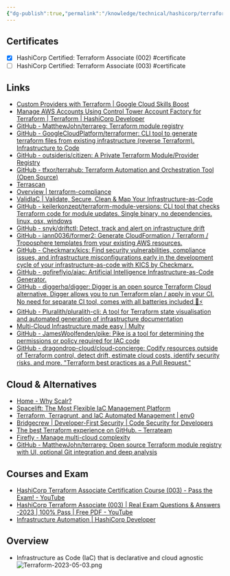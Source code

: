 ```yaml
---
{"dg-publish":true,"permalink":"/knowledge/technical/hashicorp/terraform/terraform/","noteIcon":""}
---
```


## Certificates
- [x] HashiCorp Certified: Terraform Associate (002) #certificate
- [ ] HashiCorp Certified: Terraform Associate (003) #certificate
## Links
- [Custom Providers with Terraform | Google Cloud Skills Boost](https://www.cloudskillsboost.google/focuses/1204?parent=catalog)
- [Manage AWS Accounts Using Control Tower Account Factory for Terraform | Terraform | HashiCorp Developer](https://developer.hashicorp.com/terraform/tutorials/aws/aws-control-tower-aft?optInFrom=learn)
- [GitHub - MatthewJohn/terrareg: Terraform module registry](https://github.com/MatthewJohn/terrareg)
- [GitHub - GoogleCloudPlatform/terraformer: CLI tool to generate terraform files from existing infrastructure (reverse Terraform). Infrastructure to Code](https://github.com/GoogleCloudPlatform/terraformer)
- [GitHub - outsideris/citizen: A Private Terraform Module/Provider Registry](https://github.com/outsideris/citizen)
- [GitHub - tfxor/terrahub: Terraform Automation and Orchestration Tool (Open Source)](https://github.com/tfxor/terrahub)
- [Terrascan](https://runterrascan.io/)
- [Overview | terraform-compliance](https://terraform-compliance.com/)
- [ValidIaC | Validate, Secure, Clean & Map Your Infrastructure-as-Code](https://www.validiac.com/)
- [GitHub - keilerkonzept/terraform-module-versions: CLI tool that checks Terraform code for module updates. Single binary, no dependencies. linux, osx, windows](https://github.com/keilerkonzept/terraform-module-versions)
- [GitHub - snyk/driftctl: Detect, track and alert on infrastructure drift](https://github.com/snyk/driftctl)
- [GitHub - iann0036/former2: Generate CloudFormation / Terraform / Troposphere templates from your existing AWS resources.](https://github.com/iann0036/former2)
- [GitHub - Checkmarx/kics: Find security vulnerabilities, compliance issues, and infrastructure misconfigurations early in the development cycle of your infrastructure-as-code with KICS by Checkmarx.](https://github.com/Checkmarx/kics)
- [GitHub - gofireflyio/aiac: Artificial Intelligence Infrastructure-as-Code Generator.](https://github.com/gofireflyio/aiac)
- [GitHub - diggerhq/digger: Digger is an open source Terraform Cloud alternative. Digger allows you to run Terraform plan / apply in your CI. No need for separate CI tool, comes with all batteries included 🔋⚡](https://github.com/diggerhq/digger)
- [GitHub - Pluralith/pluralith-cli: A tool for Terraform state visualisation and automated generation of infrastructure documentation](https://github.com/Pluralith/pluralith-cli)
- [Multi-Cloud Infrastructure made easy | Multy](https://multy.dev/)
- [GitHub - JamesWoolfenden/pike: Pike is a tool for determining the permissions or policy required for IAC code](https://github.com/jamesWoolfenden/pike)
- [GitHub - dragondrop-cloud/cloud-concierge: Codify resources outside of Terraform control, detect drift, estimate cloud costs, identify security risks, and more. "Terraform best practices as a Pull Request."](https://github.com/dragondrop-cloud/cloud-concierge)
## Cloud & Alternatives
- [Home - Why Scalr?](https://www.scalr.com/)
- [Spacelift: The Most Flexible IaC Management Platform](https://spacelift.io/)
- [Terraform, Terragrunt, and IaC Automated Management | env0](https://www.env0.com/)
- [Bridgecrew | Developer-First Security | Code Security for Developers](https://bridgecrew.io/)
- [The best Terraform experience on GitHub. – Terrateam](https://terrateam.io/)
- [Firefly - Manage multi-cloud complexity](https://www.gofirefly.io/)
- [GitHub - MatthewJohn/terrareg: Open source Terraform module registry with UI, optional Git integration and deep analysis](https://github.com/MatthewJohn/terrareg)
## Courses and Exam
- [HashiCorp Terraform Associate Certification Course (003) - Pass the Exam! - YouTube](https://www.youtube.com/watch?v=SPcwo0Gq9T8)
- [HashiCorp Terraform Associate (003) | Real Exam Questions & Answers -2023 | 100% Pass | Free PDF - YouTube](https://www.youtube.com/watch?v=-RXtOzs1Gog)
- [Infrastructure Automation | HashiCorp Developer](https://developer.hashicorp.com/certifications/infrastructure-automation)
## Overview
- Infrastructure as Code (IaC) that is declarative and cloud agnostic
![Terraform-2023-05-03.png](/img/user/Attachments/Terraform-2023-05-03.png)
